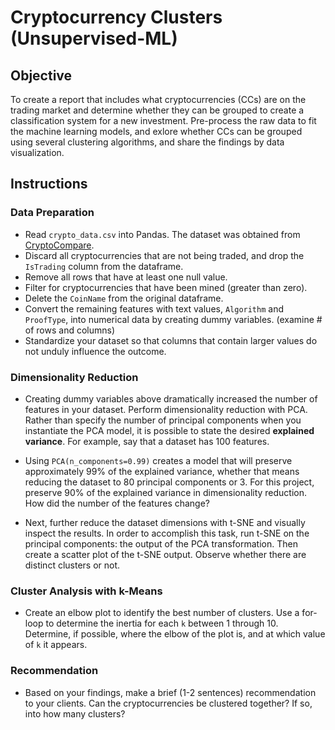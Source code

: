 # Cryptocurrency Clusters (Unsupervised-ML)

## Objective
To create a report that includes what cryptocurrencies (CCs) are on the trading market and determine whether they can be grouped to create a classification system for a new investment. Pre-process the raw data to fit the machine learning models, and exlore whether CCs can be grouped using several clustering algorithms, and share the findings by data visualization.

## Instructions

### Data Preparation
* Read `crypto_data.csv` into Pandas. The dataset was obtained from [CryptoCompare](https://min-api.cryptocompare.com/data/all/coinlist).
* Discard all cryptocurrencies that are not being traded, and drop the `IsTrading` column from the dataframe.
* Remove all rows that have at least one null value.
* Filter for cryptocurrencies that have been mined (greater than zero).
* Delete the `CoinName` from the original dataframe.
* Convert the remaining features with text values, `Algorithm` and `ProofType`, into numerical data by creating dummy variables. (examine # of rows and columns)
* Standardize your dataset so that columns that contain larger values do not unduly influence the outcome.

### Dimensionality Reduction
* Creating dummy variables above dramatically increased the number of features in your dataset. Perform dimensionality reduction with PCA. Rather than specify the number of principal components when you instantiate the PCA model, it is possible to state the desired **explained variance**. For example, say that a dataset has 100 features. 

* Using `PCA(n_components=0.99)` creates a model that will preserve approximately 99% of the explained variance, whether that means reducing the dataset to 80 principal components or 3. For this project, preserve 90% of the explained variance in dimensionality reduction. How did the number of the features change?

* Next, further reduce the dataset dimensions with t-SNE and visually inspect the results. In order to accomplish this task, run t-SNE on the principal components: the output of the PCA transformation. Then create a scatter plot of the t-SNE output. Observe whether there are distinct clusters or not.

### Cluster Analysis with k-Means
* Create an elbow plot to identify the best number of clusters. Use a for-loop to determine the inertia for each `k` between 1 through 10. Determine, if possible, where the elbow of the plot is, and at which value of `k` it appears.

### Recommendation
* Based on your findings, make a brief (1-2 sentences) recommendation to your clients. Can the cryptocurrencies be clustered together? If so, into how many clusters? 
